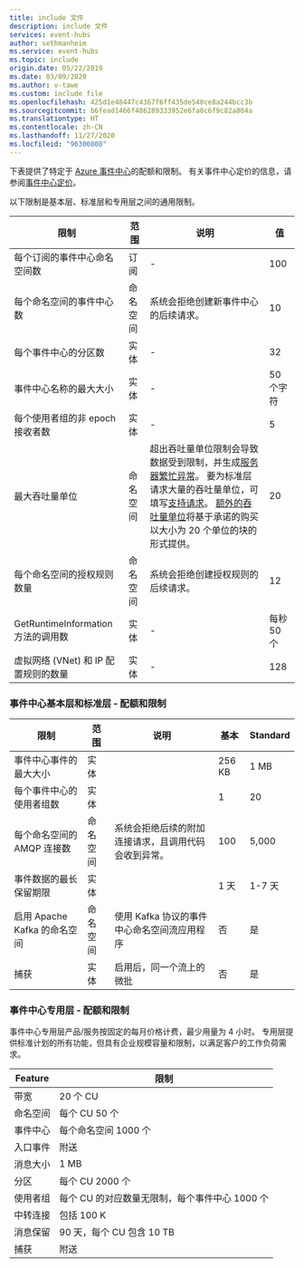 ```yaml
---
title: include 文件
description: include 文件
services: event-hubs
author: sethmanheim
ms.service: event-hubs
ms.topic: include
origin.date: 05/22/2019
ms.date: 03/09/2020
ms.author: v-tawe
ms.custom: include file
ms.openlocfilehash: 425d1e48447c4367f6ff435de540ce8a244bcc3b
ms.sourcegitcommit: b6fead1466f486289333952e6fa0c6f9c82a804a
ms.translationtype: HT
ms.contentlocale: zh-CN
ms.lasthandoff: 11/27/2020
ms.locfileid: "96300808"
---
```

下表提供了特定于 [Azure 事件中心](https://www.azure.cn/home/features/event-hubs/)的配额和限制。 有关事件中心定价的信息，请参阅[事件中心定价](https://www.azure.cn/pricing/details/event-hubs/)。

以下限制是基本层、标准层和专用层之间的通用限制。 

| 限制 | 范围 | 说明 | 值 |
| --- | --- | --- | --- |
| 每个订阅的事件中心命名空间数 |订阅 |- |100 |
| 每个命名空间的事件中心数 |命名空间 |系统会拒绝创建新事件中心的后续请求。 |10 |
| 每个事件中心的分区数 |实体 |- |32 |
| 事件中心名称的最大大小 |实体 |- |50 个字符 |
| 每个使用者组的非 epoch 接收者数 |实体 |- |5 |
| 最大吞吐量单位 |命名空间 |超出吞吐量单位限制会导致数据受到限制，并生成[服务器繁忙异常](https://docs.microsoft.com/dotnetapi/microsoft.servicebus.messaging.serverbusyexception)。 要为标准层请求大量的吞吐量单位，可填写[支持请求](https://support.azure.cn/support/support-azure/)。 [额外的吞吐量单位](../articles/event-hubs/event-hubs-auto-inflate.md)将基于承诺的购买以大小为 20 个单位的块的形式提供。 |20 |
| 每个命名空间的授权规则数量 |命名空间|系统会拒绝创建授权规则的后续请求。|12 |
| GetRuntimeInformation 方法的调用数 | 实体 | - | 每秒 50 个 | 
| 虚拟网络 (VNet) 和 IP 配置规则的数量 | 实体 | - | 128 | 

### <a name="event-hubs-basic-and-standard---quotas-and-limits"></a>事件中心基本层和标准层 - 配额和限制
| 限制 | 范围 | 说明 | 基本 | Standard |
| --- | --- | --- | -- | --- |
| 事件中心事件的最大大小|实体 | &nbsp; | 256 KB | 1 MB |
| 每个事件中心的使用者组数 |实体 | &nbsp; |1 |20 |
| 每个命名空间的 AMQP 连接数 |命名空间 |系统会拒绝后续的附加连接请求，且调用代码会收到异常。 |100 |5,000|
| 事件数据的最长保留期限 |实体 | &nbsp; |1 天 |1-7 天 |
|启用 Apache Kafka 的命名空间|命名空间 |使用 Kafka 协议的事件中心命名空间流应用程序 |否 | 是 |
|捕获 |实体 | 启用后，同一个流上的微批 |否 |是 |


### <a name="event-hubs-dedicated---quotas-and-limits"></a>事件中心专用层 - 配额和限制
事件中心专用层产品/服务按固定的每月价格计费，最少用量为 4 小时。 专用层提供标准计划的所有功能，但具有企业规模容量和限制，以满足客户的工作负荷需求。 

| Feature | 限制 |
| --- | ---|
| 带宽 |  20 个 CU |
| 命名空间 | 每个 CU 50 个 |
| 事件中心 |  每个命名空间 1000 个 |
| 入口事件 | 附送 |
| 消息大小 | 1 MB |
| 分区 | 每个 CU 2000 个 |
| 使用者组 | 每个 CU 的对应数量无限制，每个事件中心 1000 个 |
| 中转连接 | 包括 100 K |
| 消息保留 | 90 天，每个 CU 包含 10 TB |
| 捕获 | 附送 |
